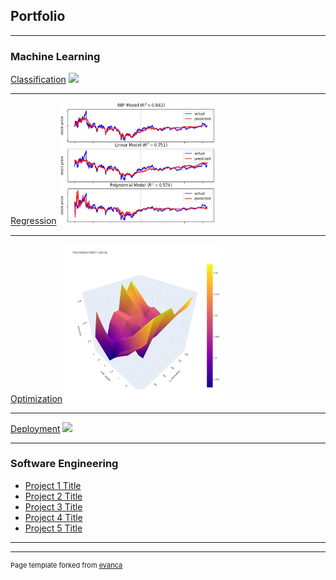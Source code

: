 ## Portfolio

---

### Machine Learning 

[Classification](/sample_page)
<img src="images/dummy_thumbnail.jpg?raw=true"/>

---
[Regression](/sample_page)
<img src="images/Regression.jpg?raw=true" width=50% height=50%/>

---
[Optimization](/sample_page)
<img src="images/GridSearchHyperTuning.png?raw=true" width=50% height=50%/>

---
[Deployment](http://example.com/)
<img src="images/dummy_thumbnail.jpg?raw=true"/>

---


### Software Engineering

- [Project 1 Title](http://example.com/)
- [Project 2 Title](http://example.com/)
- [Project 3 Title](http://example.com/)
- [Project 4 Title](http://example.com/)
- [Project 5 Title](http://example.com/)

---




---
<p style="font-size:11px">Page template forked from <a href="https://github.com/evanca/quick-portfolio">evanca</a></p>
<!-- Remove above link if you don't want to attibute -->
